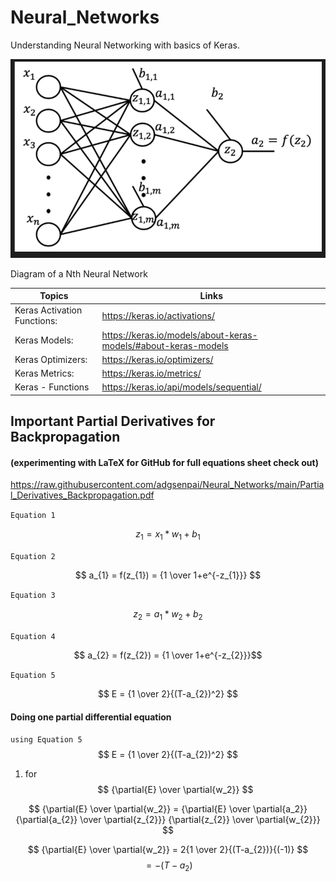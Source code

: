 # Neural_Networks
Understanding Neural Networking with basics of Keras.

<img src="https://github.com/ADGVLOGS/Neural_Networks/blob/main/resources/nth-network.png?raw=true">
<p>Diagram of a Nth Neural Network</p>

| Topics                     | Links                                                             |
|----------------------------|-------------------------------------------------------------------|
|Keras Activation Functions: | https://keras.io/activations/                                     |
|Keras Models:               | https://keras.io/models/about-keras-models/#about-keras-models    |
|Keras Optimizers:           | https://keras.io/optimizers/                                      |
|Keras Metrics:              | https://keras.io/metrics/                                         |
|Keras - Functions           | https://keras.io/api/models/sequential/                           |


## Important Partial Derivatives for Backpropagation 
#### (experimenting with LaTeX for GitHub for full equations sheet check out) 

https://raw.githubusercontent.com/adgsenpai/Neural_Networks/main/Partial_Derivatives_Backpropagation.pdf

`Equation 1`

$$ z_{1} =  x_{1}*w_{1}+b_{1} $$

`Equation 2`

$$ a_{1} = f(z_{1}) = {1 \over 1+e^{-z_{1}}} $$

`Equation 3`

$$ z_{2} = a_{1} * w_{2} + b_{2} $$

`Equation 4`

$$ a_{2} = f(z_{2}) = {1 \over 1+e^{-z_{2}}}$$

`Equation 5`

$$ E = {1 \over 2}{(T-a_{2})^2} $$

#### Doing one partial differential equation

`using Equation 5` $$ E = {1 \over 2}{(T-a_{2})^2} $$



1. for $$ {\partial{E} \over \partial{w_2}} $$

$$ {\partial{E} \over \partial{w_2}} = {\partial{E} \over \partial{a_2}}{\partial{a_{2}} \over \partial{z_{2}}} {\partial{z_{2}} \over \partial{w_{2}}} $$

$$ {\partial{E} \over \partial{w_2}} = 2{1 \over 2}{(T-a_{2})}{(-1)} $$
$$ = -{(T-a_{2})}$$

 
